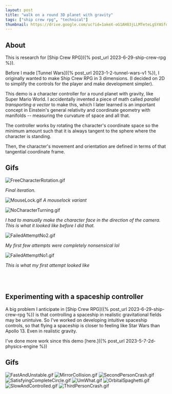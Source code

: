```yaml
---
layout: post
title: "walk on a round 3D planet with gravity"
tags: ["ship crew rpg", "technical"]
thumbnail: https://drive.google.com/uc?id=1akeX-oG1AH83jLLMTeteLgSYASfd3qSw&export=download
---
```


## About

This is research for [Ship Crew RPG]({% post_url 2023-6-29-ship-crew-rpg %}).

Before I made [Tunnel Wars]({% post_url 2023-1-2-tunnel-wars-v1 %}), I originally wanted to make Ship Crew RPG in 3 dimensions. (I decided on 2D to simplify the controls for the player and make development simpler).

This demo is a character controller for a round planet with gravity, like Super Mario World. I accidentally invented a piece of math called _parallel transporting a vector_ to make this, which I later learned is an important concept in Einstein's general relativity and coordinate geometry with manifolds -- measuring the curvature of space and all that.

The controller works by rotating the character's coordinate space so the minimum amount such that it is always tangent to the sphere where the character is standing.

Then, the character's movement and orientation are defined in terms of that tangential coordinate frame.

## Gifs

![FreeCharacterRotation.gif](https://drive.google.com/uc?id=1akeX-oG1AH83jLLMTeteLgSYASfd3qSw&export=download)

_Final iteration._

![MouseLock.gif](https://drive.google.com/uc?id=1-Wr2Mp6EcNM8XJOpZJIikkzmdUKpPEFi&export=download)
_A mouselock variant_

![NoCharacterTurning.gif](https://drive.google.com/uc?id=1fZReXyNJWfFbwKg4Hn2qfR_UVRPzTo3M&export=download)

_I had to manually make the character face in the direction of the camera. This is what it looked like before I did that._

![FailedAttemptNo2.gif](https://drive.google.com/uc?id=1eCVGx5luA16dqj2OQyK4IYQPavVy1M4w&export=download)

_My first few attempts were completely nonsensical lol_

![FailedAttemptNo1.gif](https://drive.google.com/uc?id=1SyYxegAbwPDq8uIu273ni1WpMzT3RpRH&export=download)

_This is what my first attempt looked like_


<br><br>

## Experimenting with a spaceship controller

A big problem I anticipate in [Ship Crew RPG]({% post_url 2023-6-29-ship-crew-rpg %}) is that controlling a spaceship in realistic gravitational fields may be unintuive. So I've worked on developing intuitive spaceship controls, so that flying a spaceship is closer to feeling like Star Wars than Apollo 13. Even in realistic gravity.

I've done more work since this demo [here.]({% post_url 2023-5-7-2d-physics-engine %})

## Gifs

![FastAndUnstable.gif](https://drive.google.com/uc?id=1qo3hpMMxLUeSAf2H0c4kXeIGSEdYj9Er&export=download)
![MirrorCollision.gif](https://drive.google.com/uc?id=1EDct366aKZvuwLHATpe_bZ7v1NYSROF8&export=download)
![SecondPersonCrash.gif](https://drive.google.com/uc?id=1FpD9jhyDlRcLabEcQ7yT1O80MaWQefmG&export=download)
![SatisfyingCompleteCircle.gif](https://drive.google.com/uc?id=1tYHLSL8dFjVDwXxZQ_g1Nri9_Fkg5i07&export=download)
![UmWhat.gif](https://drive.google.com/uc?id=1K9GUD7em6yE27Smy_6eQr_K0VdbNLfec&export=download)
![OrbitalSpaghetti.gif](https://drive.google.com/uc?id=1bGDn5qfPbJjYBCS6Gk0xbfDXmlbAjIGj&export=download)
![SlowAndControlled.gif](https://drive.google.com/uc?id=185Q34gyfJ_cwflDTzPRYBU9vUDNBsTH7&export=download)
![ThirdPersonCrash.gif](https://drive.google.com/uc?id=1U1XwaMTIcBjZBs4bLHMBquxSR5KXUgoe&export=download)